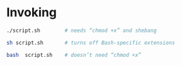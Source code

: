 # Invoking

```bash
./script.sh        # needs “chmod +x” and shebang
```

```bash
sh script.sh       # turns off Bash-specific extensions
```

```bash
bash  script.sh    # doesn’t need “chmod +x” 
```